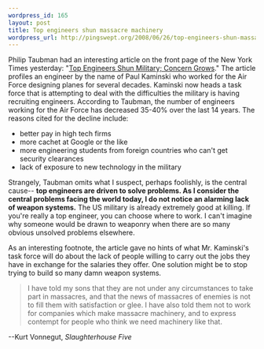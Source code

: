 ```yaml
--- 
wordpress_id: 165
layout: post
title: Top engineers shun massacre machinery
wordpress_url: http://pingswept.org/2008/06/26/top-engineers-shun-massacre-machinery/
---
```

Philip Taubman had an interesting article on the front page of the New York Times yesterday: "<a href="http://www.nytimes.com/2008/06/25/us/25engineer.html?ex=1372132800&en=5e8e7c077ea86774&ei=5124&partner=permalink&exprod=permalink">Top Engineers Shun Military; Concern Grows</a>." The article profiles an engineer by the name of Paul Kaminski who worked for the Air Force designing planes for several decades. Kaminski now heads a task force that is attempting to deal with the difficulties the military is having recruiting engineers. According to Taubman, the number of engineers working for the Air Force has decreased 35-40% over the last 14 years. The reasons cited for the decline include:
<ul>
	<li>better pay in high tech firms</li>
	<li>more cachet at Google or the like</li>
	<li>more engineering students from foreign countries who can't get security clearances</li>
	<li>lack of exposure to new technology in the military</li>
</ul>

Strangely, Taubman omits what I suspect, perhaps foolishly, is the central cause-- **top engineers are driven to solve problems. As I consider the central problems facing the world today, I do not notice an alarming lack of weapon systems.** The US military is already extremely good at killing. If you're really a top engineer, you can choose where to work. I can't imagine why someone would be drawn to weaponry when there are so many obvious unsolved problems elsewhere.

As an interesting footnote, the article gave no hints of what Mr. Kaminski's task force will do about the lack of people willing to carry out the jobs they have in exchange for the salaries they offer. One solution might be to stop trying to build so many damn weapon systems.

<blockquote>I have told my sons that they are not under any circumstances to take part in massacres, and that the news of massacres of enemies is not to fill them with satisfaction or glee. I have also told them not to work for companies which make massacre machinery, and to express contempt for people who think we need machinery like that.</blockquote>

--Kurt Vonnegut, <em>Slaughterhouse Five</em>
